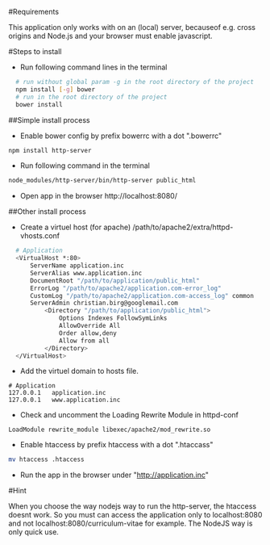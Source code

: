 #Requirements

This application only works with on an (local) server, becauseof e.g. cross origins and Node.js and your browser must enable javascript.

#Steps to install

-	Run following command lines in the terminal

```bash
  # run without global param -g in the root directory of the project
  npm install [-g] bower
  # run in the root directory of the project
  bower install

```

##Simple install process

-	Enable bower config by prefix bowerrc with a dot ".bowerrc"

```bash
npm install http-server
```

-	Run following command in the terminal

```bash
node_modules/http-server/bin/http-server public_html
```

-	Open app in the browser http://localhost:8080/

##Other install process

-	Create a virtuel host (for apache) /path/to/apache2/extra/httpd-vhosts.conf

```bash
  # Application
  <VirtualHost *:80>
      ServerName application.inc
      ServerAlias www.application.inc
      DocumentRoot "/path/to/application/public_html"
      ErrorLog "/path/to/apache2/application.com-error_log"
      CustomLog "/path/to/apache2/application.com-access_log" common
      ServerAdmin christian.birg@googlemail.com
          <Directory "/path/to/application/public_html">
              Options Indexes FollowSymLinks
              AllowOverride All
              Order allow,deny
              Allow from all
          </Directory>
  </VirtualHost>
```

-	Add the virtuel domain to hosts file.

```
# Application
127.0.0.1   application.inc
127.0.0.1   www.application.inc
```

-	Check and uncomment the Loading Rewrite Module in httpd-conf

```
LoadModule rewrite_module libexec/apache2/mod_rewrite.so
```

-	Enable htaccess by prefix htaccess with a dot ".htaccass"

```bash
mv htaccess .htaccess
```

-	Run the app in the browser under "http://application.inc"

#Hint

When you choose the way nodejs way to run the http-server, the htaccess doesnt work. So you must can access the application only to localhost:8080 and not localhost:8080/curriculum-vitae for example. The NodeJS way is only quick use.
